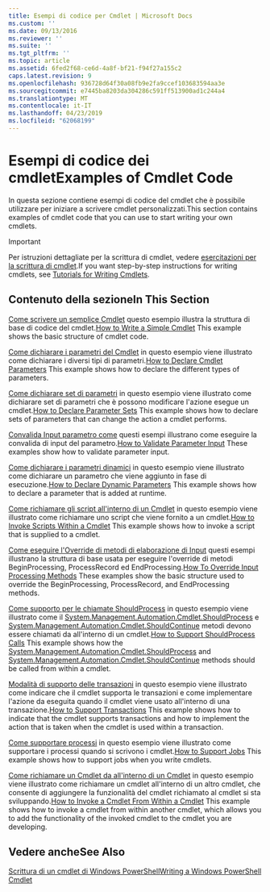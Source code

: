 ```yaml
---
title: Esempi di codice per Cmdlet | Microsoft Docs
ms.custom: ''
ms.date: 09/13/2016
ms.reviewer: ''
ms.suite: ''
ms.tgt_pltfrm: ''
ms.topic: article
ms.assetid: 6fed2f68-ce6d-4a8f-bf21-f94f27a155c2
caps.latest.revision: 9
ms.openlocfilehash: 936728d64f30a08fb9e2fa9ccef103683594aa3e
ms.sourcegitcommit: e7445ba8203da304286c591ff513900ad1c244a4
ms.translationtype: MT
ms.contentlocale: it-IT
ms.lasthandoff: 04/23/2019
ms.locfileid: "62068199"
---
```

# <a name="examples-of-cmdlet-code"></a><span data-ttu-id="83bb8-102">Esempi di codice dei cmdlet</span><span class="sxs-lookup"><span data-stu-id="83bb8-102">Examples of Cmdlet Code</span></span>

<span data-ttu-id="83bb8-103">In questa sezione contiene esempi di codice del cmdlet che è possibile utilizzare per iniziare a scrivere cmdlet personalizzati.</span><span class="sxs-lookup"><span data-stu-id="83bb8-103">This section contains examples of cmdlet code that you can use to start writing your own cmdlets.</span></span>

> [!IMPORTANT]
> <span data-ttu-id="83bb8-104">Per istruzioni dettagliate per la scrittura di cmdlet, vedere [esercitazioni per la scrittura di cmdlet](./tutorials-for-writing-cmdlets.md).</span><span class="sxs-lookup"><span data-stu-id="83bb8-104">If you want step-by-step instructions for writing cmdlets, see [Tutorials for Writing Cmdlets](./tutorials-for-writing-cmdlets.md).</span></span>

## <a name="in-this-section"></a><span data-ttu-id="83bb8-105">Contenuto della sezione</span><span class="sxs-lookup"><span data-stu-id="83bb8-105">In This Section</span></span>

<span data-ttu-id="83bb8-106">[Come scrivere un semplice Cmdlet](./how-to-write-a-simple-cmdlet.md) questo esempio illustra la struttura di base di codice del cmdlet.</span><span class="sxs-lookup"><span data-stu-id="83bb8-106">[How to Write a Simple Cmdlet](./how-to-write-a-simple-cmdlet.md) This example shows the basic structure of cmdlet code.</span></span>

<span data-ttu-id="83bb8-107">[Come dichiarare i parametri del Cmdlet](./how-to-declare-cmdlet-parameters.md) in questo esempio viene illustrato come dichiarare i diversi tipi di parametri.</span><span class="sxs-lookup"><span data-stu-id="83bb8-107">[How to Declare Cmdlet Parameters](./how-to-declare-cmdlet-parameters.md) This example shows how to declare the different types of parameters.</span></span>

<span data-ttu-id="83bb8-108">[Come dichiarare set di parametri](./how-to-declare-parameter-sets.md) in questo esempio viene illustrato come dichiarare set di parametri che è possono modificare l'azione esegue un cmdlet.</span><span class="sxs-lookup"><span data-stu-id="83bb8-108">[How to Declare Parameter Sets](./how-to-declare-parameter-sets.md) This example shows how to declare sets of parameters that can change the action a cmdlet performs.</span></span>

<span data-ttu-id="83bb8-109">[Convalida Input parametro come](./how-to-validate-parameter-input.md) questi esempi illustrano come eseguire la convalida di input del parametro.</span><span class="sxs-lookup"><span data-stu-id="83bb8-109">[How to Validate Parameter Input](./how-to-validate-parameter-input.md) These examples show how to validate parameter input.</span></span>

<span data-ttu-id="83bb8-110">[Come dichiarare i parametri dinamici](./how-to-declare-dynamic-parameters.md) in questo esempio viene illustrato come dichiarare un parametro che viene aggiunto in fase di esecuzione.</span><span class="sxs-lookup"><span data-stu-id="83bb8-110">[How to Declare Dynamic Parameters](./how-to-declare-dynamic-parameters.md) This example shows how to declare a parameter that is added at runtime.</span></span>

<span data-ttu-id="83bb8-111">[Come richiamare gli script all'interno di un Cmdlet](./how-to-invoke-scripts-within-a-cmdlet.md) in questo esempio viene illustrato come richiamare uno script che viene fornito a un cmdlet.</span><span class="sxs-lookup"><span data-stu-id="83bb8-111">[How to Invoke Scripts Within a Cmdlet](./how-to-invoke-scripts-within-a-cmdlet.md) This example shows how to invoke a script that is supplied to a cmdlet.</span></span>

<span data-ttu-id="83bb8-112">[Come eseguire l'Override di metodi di elaborazione di Input](./how-to-override-input-processing-methods.md) questi esempi illustrano la struttura di base usata per eseguire l'override di metodi BeginProcessing, ProcessRecord ed EndProcessing.</span><span class="sxs-lookup"><span data-stu-id="83bb8-112">[How To Override Input Processing Methods](./how-to-override-input-processing-methods.md) These examples show the basic structure used to override the BeginProcessing, ProcessRecord, and EndProcessing methods.</span></span>

<span data-ttu-id="83bb8-113">[Come supporto per le chiamate ShouldProcess](./how-to-request-confirmations.md) in questo esempio viene illustrato come il [System.Management.Automation.Cmdlet.ShouldProcess](/dotnet/api/System.Management.Automation.Cmdlet.ShouldProcess) e [System.Management.Automation.Cmdlet.ShouldContinue](/dotnet/api/System.Management.Automation.Cmdlet.ShouldContinue) metodi devono essere chiamati da all'interno di un cmdlet.</span><span class="sxs-lookup"><span data-stu-id="83bb8-113">[How to Support ShouldProcess Calls](./how-to-request-confirmations.md) This example shows how the [System.Management.Automation.Cmdlet.ShouldProcess](/dotnet/api/System.Management.Automation.Cmdlet.ShouldProcess) and [System.Management.Automation.Cmdlet.ShouldContinue](/dotnet/api/System.Management.Automation.Cmdlet.ShouldContinue) methods should be called from within a cmdlet.</span></span>

<span data-ttu-id="83bb8-114">[Modalità di supporto delle transazioni](./how-to-support-transactions.md) in questo esempio viene illustrato come indicare che il cmdlet supporta le transazioni e come implementare l'azione da eseguita quando il cmdlet viene usato all'interno di una transazione.</span><span class="sxs-lookup"><span data-stu-id="83bb8-114">[How to Support Transactions](./how-to-support-transactions.md) This example shows how to indicate that the cmdlet supports transactions and how to implement the action that is taken when the cmdlet is used within a transaction.</span></span>

<span data-ttu-id="83bb8-115">[Come supportare processi](./how-to-support-jobs.md) in questo esempio viene illustrato come supportare i processi quando si scrivono i cmdlet.</span><span class="sxs-lookup"><span data-stu-id="83bb8-115">[How to Support Jobs](./how-to-support-jobs.md) This example shows how to support jobs when you write cmdlets.</span></span>

<span data-ttu-id="83bb8-116">[Come richiamare un Cmdlet da all'interno di un Cmdlet](./how-to-invoke-a-cmdlet-from-within-a-cmdlet.md) in questo esempio viene illustrato come richiamare un cmdlet all'interno di un altro cmdlet, che consente di aggiungere la funzionalità del cmdlet richiamato al cmdlet si sta sviluppando.</span><span class="sxs-lookup"><span data-stu-id="83bb8-116">[How to Invoke a Cmdlet From Within a Cmdlet](./how-to-invoke-a-cmdlet-from-within-a-cmdlet.md) This example shows how to invoke a cmdlet from within another cmdlet, which allows you to add the functionality of the invoked cmdlet to the cmdlet you are developing.</span></span>

## <a name="see-also"></a><span data-ttu-id="83bb8-117">Vedere anche</span><span class="sxs-lookup"><span data-stu-id="83bb8-117">See Also</span></span>

[<span data-ttu-id="83bb8-118">Scrittura di un cmdlet di Windows PowerShell</span><span class="sxs-lookup"><span data-stu-id="83bb8-118">Writing a Windows PowerShell Cmdlet</span></span>](./writing-a-windows-powershell-cmdlet.md)
